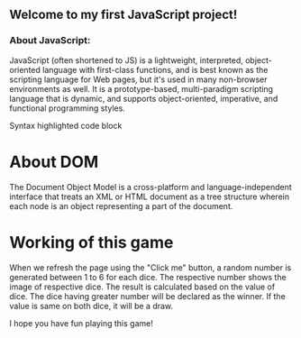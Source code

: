 ## Welcome to my first JavaScript project!


### About JavaScript:

JavaScript (often shortened to JS) is a lightweight, interpreted, object-oriented language with first-class functions, and is best known as the scripting language for Web pages, but it's used in many non-browser environments as well. It is a prototype-based, multi-paradigm scripting language that is dynamic, and supports object-oriented, imperative, and functional programming styles.


Syntax highlighted code block

# About DOM


The Document Object Model is a cross-platform and language-independent interface that treats an XML or HTML document as a tree structure wherein each node is an object representing a part of the document.

# Working of this game


When we refresh the page using the "Click me" button, a random number is generated between 1 to 6 for each dice. The respective number shows the image of respective dice. The result is calculated based on the value of dice. The dice having greater number will be declared as the winner. If the value is same on both dice, it will be a draw.

I hope you have fun playing this game!
